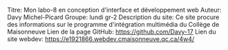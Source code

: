 Titre: Mon labo-8 en conception d'interface et développement web
Auteur: Davy Michel-Picard
Groupe: lundi gr-2
Description du site: Ce site procure des informations sur le programme d'intégration multimédia du Collège de Maisonneuve
Lien de la page GitHub: https://github.com/Davy-17
Lien du site webdev: https://e1921866.webdev.cmaisonneuve.qc.ca/4w4/